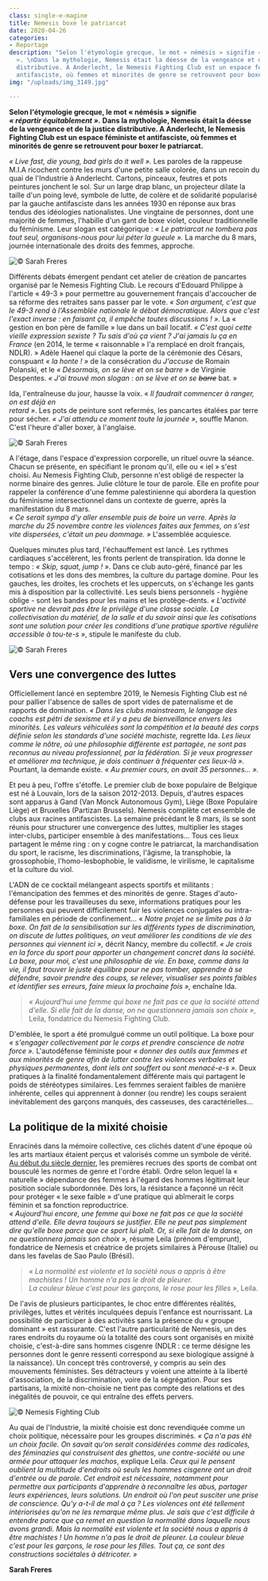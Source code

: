 ```yaml
---
class: single-e-magine
title: Nemesis boxe le patriarcat
date: 2020-04-26
categories:
- Reportage
description: "Selon l'étymologie grecque, le mot « némésis » signifie « répartir équitablement
  ». \nDans la mythologie, Nemesis était la déesse de la vengeance et de la justice
  distributive. A Anderlecht, le Nemesis Fighting Club est un espace féministe et
  antifasciste, où femmes et minorités de genre se retrouvent pour boxer le patriarcat."
img: "/uploads/img_3149.jpg"

---
```

<div class="chapeau">

**Selon l'étymologie grecque, le mot « némésis » signifie  
_« répartir équitablement »._ Dans la mythologie, Nemesis était la déesse de la vengeance et de la justice distributive. A Anderlecht, le Nemesis Fighting Club est un espace féministe et antifasciste, où femmes et minorités de genre se retrouvent pour boxer le patriarcat.**

</div>

_« Live fast, die young, bad girls do it well »._ Les paroles de la rappeuse M.I.A ricochent contre les murs d'une petite salle colorée, dans un recoin du quai de l'Industrie à Anderlecht. Cartons, pinceaux, feutres et pots peintures jonchent le sol. Sur un large drap blanc, un projecteur dilate la taille d'un poing levé, symbole de lutte, de colère et de solidarité popularisé par la gauche antifasciste dans les années 1930 en réponse aux bras tendus des idéologies nationalistes. Une vingtaine de personnes, dont une majorité de femmes, l'habille d'un gant de boxe violet, couleur traditionnelle du féminisme. Leur slogan est catégorique : _« Le patriarcat ne tombera pas tout seul, organisons-nous pour lui péter la gueule »._ La marche du 8 mars, journée internationale des droits des femmes, approche.

![](/uploads/img_3143.JPG "© Sarah Freres")

Différents débats émergent pendant cet atelier de création de pancartes organisé par le Nemesis Fighting Club. Le recours d'Edouard Philippe à l'article « 49-3 » pour permettre au gouvernement français d'accoucher de sa réforme des retraites sans passer par le vote. _« Son argument, c'est que le 49-3 rend à l'Assemblée nationale le débat démocratique. Alors que c'est l'exact inverse : en faisant ça, il empêche toutes discussions ! »._ La « gestion en bon père de famille » lue dans un bail locatif. _« C'est quoi cette vieille expression sexiste ? Tu sais d'où ça vient ? J'ai jamais lu ça en France_ (en 2014, le terme « raisonnable » l'a remplacé en droit français, NDLR). » Adèle Haenel qui claque la porte de la cérémonie des Césars, conspuant _« la honte ! »_ de la consécration du _J'accuse_ de Romain Polanski, et le _« Désormais, on se lève et on se barre »_ de Virginie Despentes. _« J'ai trouvé mon slogan : on se lève et on se_ _~~barre~~_ bat. »

Ida, l'entraîneuse du jour, hausse la voix. « _Il faudrait commencer à ranger, on est déjà en  
retard »_. Les pots de peinture sont refermés, les pancartes étalées par terre pour sécher. _« J'ai attendu ce moment toute la journée »_, souffle Manon. C'est l'heure d'aller boxer, à l'anglaise.

![](/uploads/img_3207.jpg "© Sarah Freres")

A l'étage, dans l'espace d'expression corporelle, un rituel ouvre la séance. Chacun se présente, en spécifiant le pronom qu'il, elle ou « iel » s'est choisi. Au Nemesis Fighting Club, personne n'est obligé de respecter la norme binaire des genres. Julie clôture le tour de parole. Elle en profite pour rappeler la conférence d'une femme palestinienne qui abordera la question du féminisme intersectionnel dans un contexte de guerre, après la manifestation du 8 mars.  
_« Ce serait sympa d'y aller ensemble puis de boire un verre. Après la marche du 25 novembre contre les violences faites aux femmes, on s'est vite dispersées, c'était un peu dommage. »_ L'assemblée acquiesce.

Quelques minutes plus tard, l'échauffement est lancé. Les rythmes cardiaques s'accélèrent, les fronts perlent de transpiration. Ida donne le tempo : _« Skip, squat, jump ! »_. Dans ce club auto-géré, financé par les cotisations et les dons des membres, la culture du partage domine. Pour les gauches, les droites, les crochets et les uppercuts, on s'échange les gants mis à disposition par la collectivité. Les seuls biens personnels - hygiène oblige - sont les bandes pour les mains et les protège-dents. _« L'activité sportive ne devrait pas être le privilège d'une classe sociale. La collectivisation du matériel, de la salle et du savoir ainsi que les cotisations sont une solution pour créer les conditions d'une pratique sportive régulière accessible à tou-te-s »_, stipule le manifeste du club.

![](/uploads/img_3434_2.jpg "© Sarah Freres")

## Vers une convergence des luttes

Officiellement lancé en septembre 2019, le Nemesis Fighting Club est né pour pallier l'absence de salles de sport vides de paternalisme et de rapports de domination. _« Dans les clubs mainstream, le langage des coachs est pétri de sexisme et il y a peu de bienveillance envers les minorités. Les valeurs véhiculées sont la compétition et la beauté des corps définie selon les standards d'une société machiste,_ regrette Ida. _Les lieux comme le nôtre, où une philosophie différente est partagée, ne sont pas reconnus au niveau professionnel, par la fédération. Si je veux progresser et améliorer ma technique, je dois continuer à fréquenter ces lieux-là »._ Pourtant, la demande existe. _« Au premier cours, on avait 35 personnes… »._

Et peu à peu, l'offre s'étoffe. Le premier club de boxe populaire de Belgique est né à Louvain, lors de la saison 2012-2013. Depuis, d'autres espaces sont apparus à Gand (Van Monck Autonomous Gym), Liège (Boxe Populaire Liège) et Bruxelles (Partizan Brussels). Nemesis complète cet ensemble de clubs aux racines antifascistes. La semaine précédant le 8 mars, ils se sont réunis pour structurer une convergence des luttes, multiplier les stages inter-clubs, participer ensemble à des manifestations... Tous ces lieux partagent le même ring : on y cogne contre le patriarcat, la marchandisation du sport, le racisme, les discriminations, l'âgisme, la transphobie, la grossophobie, l'homo-lesbophobie, le validisme, le virilisme, le capitalisme et la culture du viol.

L'ADN de ce cocktail mélangeant aspects sportifs et militants : l'émancipation des femmes et des minorités de genre. Stages d'auto-défense pour les travailleuses du sexe, informations pratiques pour les personnes qui peuvent difficilement fuir les violences conjugales ou intra-familiales en période de confinement… « _Notre projet ne se limite pas à la boxe. On fait de la sensibilisation sur les différents types de discrimination, on discute de luttes politiques, on veut améliorer les conditions de vie des personnes qui viennent ici »,_ décrit Nancy, membre du collectif. _« Je crois en la force du sport pour apporter un changement concret dans la société. La boxe, pour moi, c'est une philosophie de vie. En boxe, comme dans la vie, il faut trouver le juste équilibre pour ne pas tomber, apprendre à se défendre, savoir prendre des coups, se relever, visualiser ses points faibles et identifier ses erreurs, faire mieux la prochaine fois »,_ enchaîne Ida.

> _« Aujourd'hui une femme qui boxe ne fait pas ce que la société attend d'elle. Si elle fait de la danse, on ne questionnera jamais son choix »_, Leila, fondatrice du Nemesis Fighting Club.

D'emblée, le sport a été promulgué comme un outil politique. La boxe pour _« s'engager collectivement par le corps et prendre conscience de notre force »._ L'autodéfense féministe pour _« donner des outils aux femmes et aux minorités de genre afin de lutter contre les violences verbales et physiques permanentes, dont iels ont souffert ou sont menacé-e-s »._ Deux pratiques à la finalité fondamentalement différente mais qui partagent le poids de stéréotypes similaires. Les femmes seraient faibles de manière inhérente, celles qui apprennent à donner (ou rendre) les coups seraient inévitablement des garçons manqués, des casseuses, des caractérielles…

## La politique de la mixité choisie

Enracinés dans la mémoire collective, ces clichés datent d'une époque où les arts martiaux étaient perçus et valorisés comme un symbole de vérité. [Au début du siècle dernier](http://www.garance.be/docs/18histoireautodefense.pdf), les premières recrues des sports de combat ont bousculé les normes de genre et l'ordre établi. Ordre selon lequel la « naturelle » dépendance des femmes à l'égard des hommes légitimait leur position sociale subordonnée. Dès lors, la résistance a façonné un récit pour protéger « le sexe faible » d'une pratique qui abîmerait le corps féminin et sa fonction reproductrice.  
_« Aujourd'hui encore, une femme qui boxe ne fait pas ce que la société attend d'elle. Elle devra toujours se justifier. Elle ne peut pas simplement dire qu'elle boxe parce que ce sport lui plaît. Or, si elle fait de la danse, on ne questionnera jamais son choix »,_ résume Leila (prénom d'emprunt), fondatrice de Nemesis et créatrice de projets similaires à Pérouse (Italie) ou dans les favelas de Sao Paulo (Brésil).

> _« La normalité est violente et la société nous a appris à être machistes ! Un homme n'a pas le droit de pleurer.  
> La couleur bleue c'est pour les garçons, le rose pour les filles »_, Leila.

De l'avis de plusieurs participantes, le choc entre différentes réalités, privilèges, luttes et vérités inculquées depuis l'enfance est nourrissant. La possibilité de participer à des activités sans la présence du « groupe dominant » est rassurante. C'est l'autre particularité de Nemesis, un des rares endroits du royaume où la totalité des cours sont organisés en mixité choisie, c'est-à-dire sans hommes cisgenre (NDLR : ce terme désigne les personnes dont le genre ressenti correspond au sexe biologique assigné à la naissance). Un concept très controversé, y compris au sein des mouvements féministes. Ses détracteurs y voient une atteinte à la liberté d'association, de la discrimination, voire de la ségrégation. Pour ses partisans, la mixité non-choisie ne tient pas compte des relations et des inégalités de pouvoir, ce qui entraîne des effets pervers.

![](/uploads/139_nemesis_rouge.jpg "© Nemesis Fighting Club")

Au quai de l'Industrie, la mixité choisie est donc revendiquée comme un choix politique, nécessaire pour les groupes discriminés. _« Ça n'a pas été un choix facile. On savait qu'on serait considérées comme des radicales, des féminazies qui construisent des ghettos, une contre-société ou une armée pour attaquer les machos_, explique Leila. _Ceux qui le pensent oublient la multitude d'endroits où seuls les hommes cisgenre ont un droit d'entrée ou de parole. Cet endroit est nécessaire, notamment pour permettre aux participants d'apprendre à reconnaître les abus, partager leurs expériences, leurs solutions. Un endroit où l'on peut susciter une prise de conscience. Qu'y a-t-il de mal à ça ? Les violences ont été tellement intériorisées qu'on ne les remarque même plus. Je sais que c'est difficile à entendre parce que ça remet en question la normalité dans laquelle nous avons grandi. Mais la normalité est violente et la société nous a appris à être machistes ! Un homme n'a pas le droit de pleurer. La couleur bleue c'est pour les garçons, le rose pour les filles. Tout ça, ce sont des constructions sociétales à détricoter. »_

**Sarah Freres**